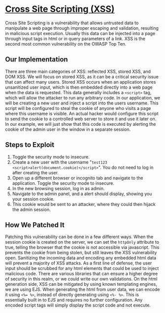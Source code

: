 # [Cross Site Scripting (XSS)](https://owasp.org/www-project-top-ten/2017/A7_2017-Cross-Site_Scripting_(XSS))

Cross Site Scripting is a vulnerability that allows untrusted data to manipulate a web page through improper escaping and validation, resulting in malicious script execution. Usually this data can be injected into a page through input tags in html or in query parameters of a link. XSS is the second most common vulnerability on the OWASP Top Ten.

## Our Implementation
There are three main categories of XSS: reflected XSS, stored XSS, and DOM XSS. We will focus on stored XSS, as it can be a critical security issue that can affect many users. Stored XSS occurs when an application stores unsanitized user input, which is then embedded directly into a web page when the data is requested. This data generally includes a ```<script>``` tag, which will allow the attacker to run any arbitrary code. In our application, we will be creating a new user and inject a script into the users username. This script will be configured to steal the cookie of anyone who visits a page where this username is visible. An actual hacker would configure this script to send the cookie to a controlled web server to store it and use it later on. In our example, we will just show that this code is executed by alerting the cookie of the admin user in the window in a separate session.

## Steps to Exploit
1. Toggle the security mode to insecure.
2. Create a new user with the username "```test123 <script>alert(document.cookie)</script>```". You do not need to log in after creating the user.
3. Open up a different browser or incognito tab and navigate to the application. Toggle the security mode to insecure.
4. In the new browsing session, log in as admin.
5. Navigate to the admin panel, and a alert should display, showing you your session cookie.
6. This cookie would be sent to an attacker, where they could then hijack the admin session.

## How We Patched It
Patching this vulnerability can be done in a few different ways. When the session cookie is created on the server, we can set the ```httpOnly``` attribute to true, telling the browser that the cookie is not accessible via javascript. This prevents the cookie from being stolen, but still leaves the XSS vulnerability open. Sanitizing the incoming data and encoding any embedded html data will prevent a majority of XSS attacks. As a first line of defense, the user input should be scrubbed for any html elements that could be used to inject malicious code. There are various libraries that can ensure a higher degree of security in this realm, or we could write our own validations. On the html generation side, XSS can be mitigated by using known templating engines, we are using EJS. When generating the html from user data, we can encode it using ```<%= %>```, instead of directly generating using ```<%- %>```. This is essentially built in to EJS and requires no further configuration. Any encoded script tags will simply display the script code and not execute.
